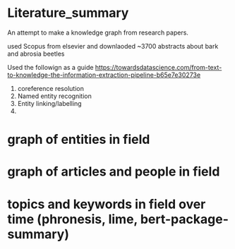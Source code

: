 # Literature_summary
An attempt to make a knowledge graph from research papers.

used Scopus from elsevier and downlaoded ~3700 abstracts about bark and abrosia beetles

Used the followign as a guide https://towardsdatascience.com/from-text-to-knowledge-the-information-extraction-pipeline-b65e7e30273e


1. coreference resolution
2. Named entity recognition
3. Entity linking/labelling
4. 

# graph of entities in field
# graph of articles and people in field
# topics and keywords in field over time (phronesis, lime, bert-package-summary)
